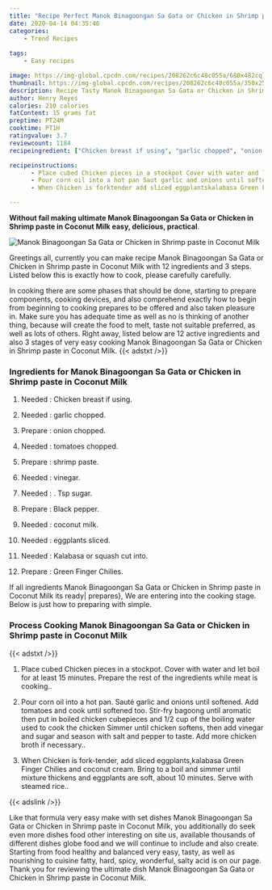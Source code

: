 ```yaml
---
title: "Recipe Perfect Manok Binagoongan Sa Gata or Chicken in Shrimp paste in Coconut Milk"
date: 2020-04-14 04:35:46
categories:
    - Trend Recipes
    
tags:
    - Easy recipes

image: https://img-global.cpcdn.com/recipes/208262c6c48c055a/680x482cq70/manok-binagoongan-sa-gata-or-chicken-in-shrimp-paste-in-coconut-milk-recipe-main-photo.jpg
thumbnail: https://img-global.cpcdn.com/recipes/208262c6c48c055a/350x250cq70/manok-binagoongan-sa-gata-or-chicken-in-shrimp-paste-in-coconut-milk-recipe-main-photo.jpg
description: Recipe Tasty Manok Binagoongan Sa Gata or Chicken in Shrimp paste in Coconut Milk with 12 ingredients and 3 stages of easy cooking.
author: Henry Reyes
calories: 210 calories
fatContent: 15 grams fat
preptime: PT24M
cooktime: PT1H
ratingvalue: 3.7
reviewcount: 1184
recipeingredient: ["Chicken breast if using", "garlic chopped", "onion chopped", "tomatoes chopped", "shrimp paste", "vinegar", " Tsp sugar", "Black pepper", "coconut milk", "eggplants sliced", "Kalabasa or squash cut into", "Green Finger Chilies"]

recipeinstructions: 
      - Place cubed Chicken pieces in a stockpot Cover with water and let boil for at least 15 minutes Prepare the rest of the ingredients while meat is cooking 
      - Pour corn oil into a hot pan Saut garlic and onions until softened Add tomatoes and cook until softened too Stirfry bagoong until aromatic then put in boiled chicken cubepieces and 12 cup of the boiling water used to cook the chicken Simmer until chicken softens then add vinegar and sugar and season with salt and pepper to taste Add more chicken broth if necessary 
      - When Chicken is forktender add sliced eggplantskalabasa Green Finger Chilies and coconut cream Bring to a boil and simmer until mixture thickens and eggplants are soft about 10 minutes Serve with steamed rice

---
```




**Without fail making ultimate Manok Binagoongan Sa Gata or Chicken in Shrimp paste in Coconut Milk easy, delicious, practical**. 


![Manok Binagoongan Sa Gata or Chicken in Shrimp paste in Coconut Milk](https://img-global.cpcdn.com/recipes/208262c6c48c055a/680x482cq70/manok-binagoongan-sa-gata-or-chicken-in-shrimp-paste-in-coconut-milk-recipe-main-photo.jpg "Manok Binagoongan Sa Gata or Chicken in Shrimp paste in Coconut Milk")




Greetings all, currently you can make recipe Manok Binagoongan Sa Gata or Chicken in Shrimp paste in Coconut Milk with 12 ingredients and 3 steps. Listed below this is exactly how to cook, please carefully carefully.

In cooking there are some phases that should be done, starting to prepare components, cooking devices, and also comprehend exactly how to begin from beginning to cooking prepares to be offered and also taken pleasure in. Make sure you has adequate time as well as no is thinking of another thing, because will create the food to melt, taste not suitable preferred, as well as lots of others. Right away, listed below are 12 active ingredients and also 3 stages of very easy cooking Manok Binagoongan Sa Gata or Chicken in Shrimp paste in Coconut Milk.
{{< adstxt />}}

### Ingredients for Manok Binagoongan Sa Gata or Chicken in Shrimp paste in Coconut Milk


1. Needed  : Chicken breast if using.

1. Needed  : garlic chopped.

1. Prepare  : onion chopped.

1. Needed  : tomatoes chopped.

1. Prepare  : shrimp paste.

1. Needed  : vinegar.

1. Needed  : . Tsp sugar.

1. Prepare  : Black pepper.

1. Needed  : coconut milk.

1. Needed  : eggplants sliced.

1. Needed  : Kalabasa or squash cut into.

1. Prepare  : Green Finger Chilies.



If all ingredients Manok Binagoongan Sa Gata or Chicken in Shrimp paste in Coconut Milk its ready| prepares}, We are entering into the cooking stage. Below is just how to preparing with simple.

### Process Cooking Manok Binagoongan Sa Gata or Chicken in Shrimp paste in Coconut Milk

{{< adstxt />}}


1. Place cubed Chicken pieces in a stockpot. Cover with water and let boil for at least 15 minutes. Prepare the rest of the ingredients while meat is cooking..



1. Pour corn oil into a hot pan. Sauté garlic and onions until softened. Add tomatoes and cook until softened too. Stir-fry bagoong until aromatic then put in boiled chicken cubepieces and 1/2 cup of the boiling water used to cook the chicken Simmer until chicken softens, then add vinegar and sugar and season with salt and pepper to taste. Add more chicken broth if necessary..



1. When Chicken is fork-tender, add sliced eggplants,kalabasa Green Finger Chilies and coconut cream. Bring to a boil and simmer until mixture thickens and eggplants are soft, about 10 minutes. Serve with steamed rice..





{{< adslink />}}

Like that formula very easy make with set dishes Manok Binagoongan Sa Gata or Chicken in Shrimp paste in Coconut Milk, you additionally do seek even more dishes food other interesting on site us, available thousands of different dishes globe food and we will continue to include and also create. Starting from food healthy and balanced very easy, tasty, as well as nourishing to cuisine fatty, hard, spicy, wonderful, salty acid is on our page. Thank you for reviewing the ultimate dish Manok Binagoongan Sa Gata or Chicken in Shrimp paste in Coconut Milk.
